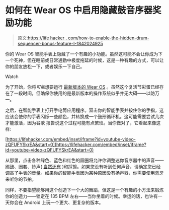 # 如何在 Wear OS 中启用隐藏鼓音序器奖励功能

> 原文:[https://life hacker . com/how-to-enable-the-hidden-drum-sequencer-bonus-feature-I-1842024925](https://lifehacker.com/how-to-enable-the-hidden-drum-sequencer-bonus-feature-i-1842024925)

你的 Wear OS 智能手表上隐藏了一个有趣的小功能。虽然这可能不会让你成为下一个死神，但在睡前或日常通勤中极度拖延的时候，这是一种有趣的方式，可以让你的朋友放松一下，或者娱乐一下自己。

Watch

为了开始，你将*可能*想要运行 [最新版本的 Wear OS](https://support.google.com/wearos/answer/6321140?hl=en) 。虽然这个复活节彩蛋已经存在了一段时间，但确保你使用的是最新版本的操作系统似乎并无大碍——以防万一。

之后，在智能手表上打开手电筒应用程序。双击你的智能手表并按住你的手指，这应该会使你的手表闪烁一些颜色，并转换成一个鼓形循环机。这可能需要尝试几次才能激活，因为谷歌 报告说这个过程可能有点繁琐。当你做对了，它看起来像这样:

 [https://lifehacker.com/embed/inset/iframe?id=youtube-video-zQFUFYSkrEA&start=0](https://lifehacker.com/embed/inset/iframe?id=youtube-video-zQFUFYSkrEA&start=0) 

从那里，点击各种绿色、蓝色和红色的圆圈将允许你调整迷你音序器中的声音——踢鼓、圈套、铃声( [当然还有](https://www.youtube.com/watch?v=O-VhzlAj5zM) )和踩镲。如果您没有听到任何声音，请确定您已经调高了手表的音量。如果你的智能手表因为某种原因没有扬声器，你需要使用蓝牙来听你的节拍。

同样，不要指望能够用这个创造下一个大的舞蹈，但这是一个有趣的小方法来锻炼你的创造力——锁定在 135 BPM 左右——当你坐着的时候。幸运的话，也许有一天你会在 Android 上玩一个更大、更复杂的版本。